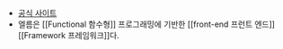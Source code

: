 - [공식 사이트](https://elm-lang.org/)
- 엘름은 [[Functional 함수형]] 프로그래밍에 기반한 [[front-end 프런트 엔드]] [[Framework 프레임워크]]다.